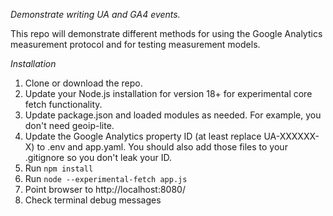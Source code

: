 *Demonstrate writing UA and GA4 events.*

This repo will demonstrate different methods for using the Google Analytics measurement protocol and for testing measurement models.

*Installation*

1. Clone or download the repo.
2. Update your Node.js installation for version 18+ for experimental core fetch functionality.
3. Update package.json and loaded modules as needed. For example, you don't need geoip-lite.
4. Update the Google Analytics property ID (at least replace UA-XXXXXX-X) to .env and app.yaml. You should also add those files to your .gitignore so you don't leak your ID.
5. Run `npm install`
6. Run `node --experimental-fetch app.js`
7. Point browser to http://localhost:8080/
8. Check terminal debug messages